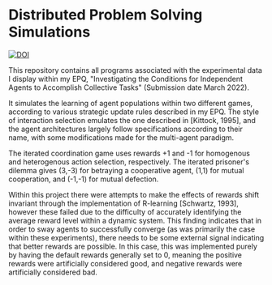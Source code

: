 # Distributed Problem Solving Simulations
[![DOI](https://zenodo.org/badge/DOI/10.5281/zenodo.5985333.svg)](https://doi.org/10.5281/zenodo.5985333)

This repository contains all programs associated with the experimental data I display within my EPQ, "Investigating the Conditions for Independent Agents to Accomplish Collective Tasks" (Submission date March 2022).

It simulates the learning of agent populations within two different games, according to various strategic update rules described in my EPQ. The style of interaction selection emulates the one described in [Kittock, 1995], and the agent architectures largely follow specifications according to their name, with some modifications made for the multi-agent paradigm.

The iterated coordination game uses rewards +1 and -1 for homogenous and heterogenous action selection, respectively. The iterated prisoner's dilemma gives (3,-3) for betraying a cooperative agent, (1,1) for mutual cooperation, and (-1,-1) for mutual defection.

Within this project there were attempts to make the effects of rewards shift invariant through the implementation of R-learning [Schwartz, 1993], however these failed due to the difficulty of accurately identifying the average reward level within a dynamic system. This finding indicates that in order to sway agents to successfully converge (as was primarily the case within these experiments), there needs to be some external signal indicating that better rewards are possible. In this case, this was implemented purely by having the default rewards generally set to 0, meaning the positive rewards were artificially considered good, and negative rewards were artificially considered bad.
